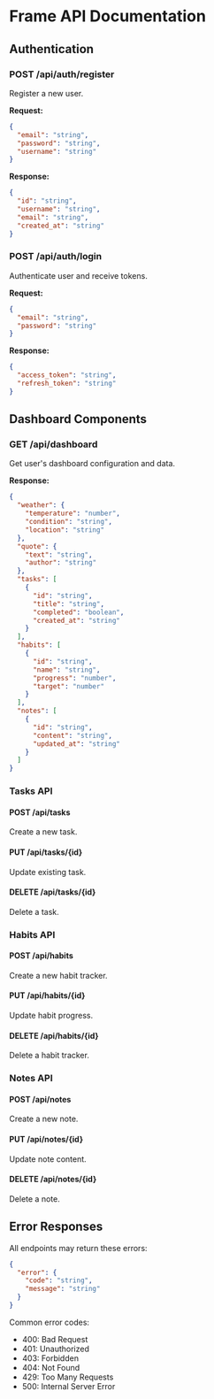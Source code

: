 # Frame API Documentation

## Authentication

### POST /api/auth/register
Register a new user.

**Request:**
```json
{
  "email": "string",
  "password": "string",
  "username": "string"
}
```

**Response:**
```json
{
  "id": "string",
  "username": "string",
  "email": "string",
  "created_at": "string"
}
```

### POST /api/auth/login
Authenticate user and receive tokens.

**Request:**
```json
{
  "email": "string",
  "password": "string"
}
```

**Response:**
```json
{
  "access_token": "string",
  "refresh_token": "string"
}
```

## Dashboard Components

### GET /api/dashboard
Get user's dashboard configuration and data.

**Response:**
```json
{
  "weather": {
    "temperature": "number",
    "condition": "string",
    "location": "string"
  },
  "quote": {
    "text": "string",
    "author": "string"
  },
  "tasks": [
    {
      "id": "string",
      "title": "string",
      "completed": "boolean",
      "created_at": "string"
    }
  ],
  "habits": [
    {
      "id": "string",
      "name": "string",
      "progress": "number",
      "target": "number"
    }
  ],
  "notes": [
    {
      "id": "string",
      "content": "string",
      "updated_at": "string"
    }
  ]
}
```

### Tasks API

#### POST /api/tasks
Create a new task.

#### PUT /api/tasks/{id}
Update existing task.

#### DELETE /api/tasks/{id}
Delete a task.

### Habits API

#### POST /api/habits
Create a new habit tracker.

#### PUT /api/habits/{id}
Update habit progress.

#### DELETE /api/habits/{id}
Delete a habit tracker.

### Notes API

#### POST /api/notes
Create a new note.

#### PUT /api/notes/{id}
Update note content.

#### DELETE /api/notes/{id}
Delete a note.

## Error Responses

All endpoints may return these errors:

```json
{
  "error": {
    "code": "string",
    "message": "string"
  }
}
```

Common error codes:
- 400: Bad Request
- 401: Unauthorized
- 403: Forbidden
- 404: Not Found
- 429: Too Many Requests
- 500: Internal Server Error
